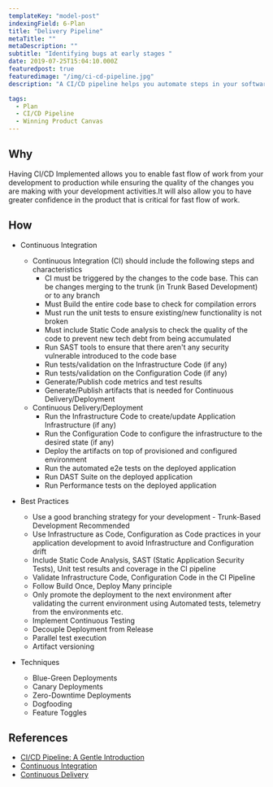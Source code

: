 ```yaml
---
templateKey: "model-post"
indexingField: 6-Plan
title: "Delivery Pipeline"
metaTitle: ""
metaDescription: ""
subtitle: "Identifying bugs at early stages "
date: 2019-07-25T15:04:10.000Z
featuredpost: true
featuredimage: "/img/ci-cd-pipeline.jpg"
description: "A CI/CD pipeline helps you automate steps in your software delivery process, such as initiating code builds, running automated tests, and deploying to a staging or production environment."

tags:
  - Plan
  - CI/CD Pipeline
  - Winning Product Canvas
---
```



## Why
Having CI/CD Implemented allows you to enable fast flow of work from your development to production while ensuring the quality of the changes you are making with your development activities.It will also allow you to have greater confidence in the product that is critical for fast flow of work.

## How

- Continuous Integration

  - Continuous Integration (CI) should include the following steps and characteristics
    - CI must be triggered by the changes to the code base. This can be changes merging to the trunk (in Trunk Based Development) or to any branch
    - Must Build the entire code base to check for compilation errors
    - Must run the unit tests to ensure existing/new functionality is not broken
    - Must include Static Code analysis to check the quality of the code to prevent new tech debt from being accumulated
    - Run SAST tools to ensure that there aren't any security vulnerable introduced to the code base
    - Run tests/validation on the Infrastructure Code (if any)
    - Run tests/validation on the Configuration Code (if any)
    - Generate/Publish code metrics and test results
    - Generate/Publish artifacts that is needed for Continuous Delivery/Deployment
  - Continuous Delivery/Deployment
    - Run the Infrastructure Code to create/update Application Infrastructure (if any)
    - Run the Configuration Code to configure the infrastructure to the desired state (if any)
    - Deploy the artifacts on top of provisioned and configured environment
    - Run the automated e2e tests on the deployed application
    - Run DAST Suite on the deployed application
    - Run Performance tests on the deployed application

- Best Practices

  - Use a good branching strategy for your development - Trunk-Based Development Recommended
  - Use Infrastructure as Code, Configuration as Code practices in your application development to avoid Infrastructure and Configuration drift
  - Include Static Code Analysis, SAST (Static Application Security Tests), Unit test results and coverage in the CI pipeline
  - Validate Infrastructure Code, Configuration Code in the CI Pipeline
  - Follow Build Once, Deploy Many principle
  - Only promote the deployment to the next environment after validating the current environment using Automated tests, telemetry from the environments etc.
  - Implement Continuous Testing
  - Decouple Deployment from Release
  - Parallel test execution
  - Artifact versioning

- Techniques
  - Blue-Green Deployments
  - Canary Deployments
  - Zero-Downtime Deployments
  - Dogfooding
  - Feature Toggles

## References

- [CI/CD Pipeline: A Gentle Introduction](https://semaphoreci.com/blog/cicd-pipeline)
- [Continuous Integration](https://en.wikipedia.org/wiki/Continuous_integration)
- [Continuous Delivery](https://en.wikipedia.org/wiki/Continuous_delivery)
